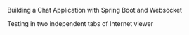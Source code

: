 Building a Chat Application with Spring Boot and Websocket

Testing in two independent tabs of Internet viewer

